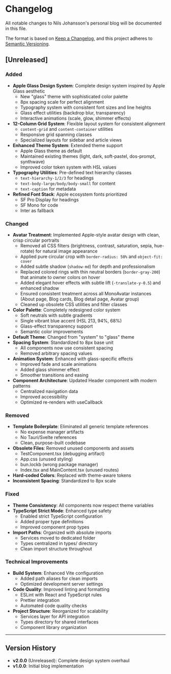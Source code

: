 # Changelog

All notable changes to Nils Johansson's personal blog will be documented in this file.

The format is based on [Keep a Changelog](https://keepachangelog.com/en/1.0.0/),
and this project adheres to [Semantic Versioning](https://semver.org/spec/v2.0.0.html).

## [Unreleased]

### Added
- **Apple Glass Design System**: Complete design system inspired by Apple Glass aesthetic
  - New "glass" theme with sophisticated color palette
  - 8px spacing scale for perfect alignment
  - Typography system with consistent font sizes and line heights
  - Glass effect utilities (backdrop blur, transparency)
  - Interactive animations (scale, glow, shimmer effects)
- **12-Column Grid System**: Flexible layout system for consistent alignment
  - `content-grid` and `content-container` utilities
  - Responsive grid spanning classes
  - Specialized layouts for sidebar and article views
- **Enhanced Theme System**: Extended theme support
  - Apple Glass theme as default
  - Maintained existing themes (light, dark, soft-pastel, dos-prompt, synthwave)
  - Improved color token system with HSL values
- **Typography Utilities**: Pre-defined text hierarchy classes
  - `text-hierarchy-1/2/3` for headings
  - `text-body-large/body/body-small` for content
  - `text-caption` for metadata
- **Refined Font Stack**: Apple ecosystem fonts prioritized
  - SF Pro Display for headings
  - SF Mono for code
  - Inter as fallback

### Changed
- **Avatar Treatment**: Implemented Apple-style avatar design with clean, crisp circular portraits
  - Removed all CSS filters (brightness, contrast, saturation, sepia, hue-rotate) for natural image appearance
  - Applied pure circular crop with `border-radius: 50%` and `object-fit: cover`
  - Added subtle shadow (`shadow-md`) for depth and professionalism
  - Replaced colored rings with thin neutral borders (`border-gray-200`) that animate to owner colors on hover
  - Added elegant hover effects with subtle lift (`-translate-y-0.5`) and enhanced shadow
  - Ensured consistent treatment across all MonoAvatar instances (About page, Blog cards, Blog detail page, Avatar group)
  - Cleaned up obsolete CSS utilities and filter classes
- **Color Palette**: Completely redesigned color system
  - Soft neutrals with subtle gradients
  - Single vibrant blue accent (HSL 213, 94%, 68%)
  - Glass-effect transparency support
  - Semantic color improvements
- **Default Theme**: Changed from "system" to "glass" theme
- **Spacing System**: Standardized to 8px base unit
  - All components now use consistent spacing
  - Removed arbitrary spacing values
- **Animation System**: Enhanced with glass-specific effects
  - Improved fade and scale animations
  - Added glass shimmer effect
  - Smoother transitions and easing
- **Component Architecture**: Updated Header component with modern patterns
  - Centralized navigation data
  - Improved accessibility
  - Optimized re-renders with useCallback

### Removed
- **Template Boilerplate**: Eliminated all generic template references
  - No expense manager artifacts
  - No Tauri/Svelte references
  - Clean, purpose-built codebase
- **Obsolete Files**: Removed unused components and assets
  - TestComponent.tsx (debugging artifact)
  - App.css (unused styling)
  - bun.lockb (wrong package manager)
  - Index.tsx and MainContent.tsx (unused routes)
- **Hard-coded Colors**: Replaced with theme-aware tokens
- **Inconsistent Spacing**: Standardized to 8px scale

### Fixed
- **Theme Consistency**: All components now respect theme variables
- **TypeScript Strict Mode**: Enhanced type safety
  - Enabled strict TypeScript configuration
  - Added proper type definitions
  - Improved component prop types
- **Import Paths**: Organized with absolute imports
  - Services moved to dedicated folder
  - Types centralized in types/ directory
  - Clean import structure throughout

### Technical Improvements
- **Build System**: Enhanced Vite configuration
  - Added path aliases for clean imports
  - Optimized development server settings
- **Code Quality**: Improved linting and formatting
  - ESLint with React and TypeScript rules
  - Prettier integration
  - Automated code quality checks
- **Project Structure**: Reorganized for scalability
  - Services layer for API integration
  - Types directory for shared interfaces
  - Component library organization

---

## Version History

- **v2.0.0** (Unreleased): Complete design system overhaul
- **v1.0.0**: Initial blog implementation